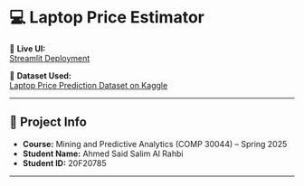# 💻 Laptop Price Estimator 

🔗 **Live UI:**  
[Streamlit Deployment](https://wgkfyqstm2pzgzrmtd9dhk.streamlit.app/#9d0c5263)

📁 **Dataset Used:**  
[Laptop Price Prediction Dataset on Kaggle](https://www.kaggle.com/datasets/jacksondivakarr/laptop-price-prediction-dataset)

---

## 📌 Project Info

- **Course:** Mining and Predictive Analytics (COMP 30044) – Spring 2025  
- **Student Name:** Ahmed Said Salim Al Rahbi  
- **Student ID:** 20F20785

---
